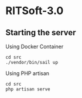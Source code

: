 # RITSoft-3.0

## Starting the server

Using Docker Container
```
cd src
./vendor/bin/sail up
```

Using PHP artisan
```
cd src
php artisan serve
```